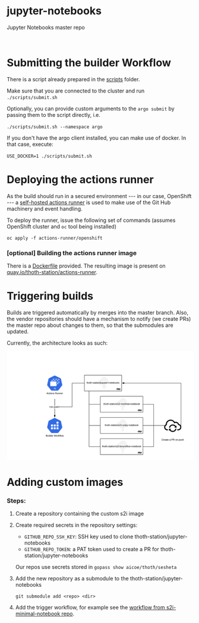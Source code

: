 # jupyter-notebooks

Jupyter Notebooks master repo

<br>

# Submitting the builder Workflow

There is a script already prepared in the [scripts](/scripts/) folder.

Make sure that you are connected to the cluster and run
 `./scripts/submit.sh`

Optionally, you can provide custom arguments to the `argo submit` by passing them to the script directly, i.e.

 `./scripts/submit.sh --namespace argo`

If you don't have the argo client installed, you can make use of docker. In that case, execute:

`USE_DOCKER=1 ./scripts/submit.sh`

# Deploying the actions runner

As the build should run in a secured environment --- in our case, OpenShift --- a [self-hosted actions runner](https://help.github.com/en/actions/hosting-your-own-runners/about-self-hosted-runners) is used to make use of the Git Hub machinery and event handling.

To deploy the runner, issue the following set of commands (assumes OpenShift cluster and `oc` tool being installed)

```
oc apply -f actions-runner/openshift
```

### [optional] Building the actions runner image

There is a [Dockerfile](/actions-runner/Dockerfile) provided. The resulting image is present on [quay.io/thoth-station/actions-runner](https://quay.io/repository/thoth-station/actions-runner).


# Triggering builds

Builds are triggered automatically by merges into the master branch. Also, the vendor repositories should have a mechanism to notify (we create PRs) the master repo about changes to them, so that the submodules are updated.

Currently, the architecture looks as such:

<center>
<img src="/assets/img/repository-structure.png">
</center>

# Adding custom images

### Steps:

1) Create a repository containing the custom s2i image
2) Create required secrets in the repository settings:

    - `GITHUB_REPO_SSH_KEY`: SSH key used to clone thoth-station/jupyter-notebooks
    - `GITHUB_REPO_TOKEN`: a PAT token used to create a PR for thoth-station/jupyter-notebooks

    Our repos use secrets stored in `gopass show aicoe/thoth/sesheta`

3) Add the new repository as a submodule to the thoth-station/jupyter-notebooks

    ```
    git submodule add <repo> <dir>
    ```

4) Add the trigger workflow, for example see the [workflow from s2i-minimal-notebook repo](https://github.com/thoth-station/s2i-minimal-notebook/blob/master/.github/workflows/trigger.yml).